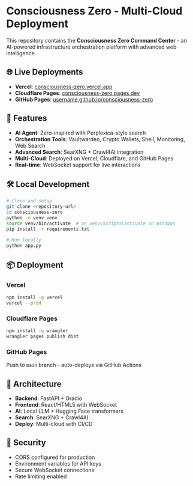 # Consciousness Zero - Multi-Cloud Deployment

This repository contains the **Consciousness Zero Command Center** - an AI-powered infrastructure orchestration platform with advanced web intelligence.

## 🌐 Live Deployments

- **Vercel**: [consciousness-zero.vercel.app](https://consciousness-zero.vercel.app)
- **Cloudflare Pages**: [consciousness-zero.pages.dev](https://consciousness-zero.pages.dev)
- **GitHub Pages**: [username.github.io/consciousness-zero](https://username.github.io/consciousness-zero)

## 🚀 Features

- **AI Agent**: Zero-inspired with Perplexica-style search
- **Orchestration Tools**: Vaultwarden, Crypto Wallets, Shell, Monitoring, Web Search
- **Advanced Search**: SearXNG + Crawl4AI integration
- **Multi-Cloud**: Deployed on Vercel, Cloudflare, and GitHub Pages
- **Real-time**: WebSocket support for live interactions

## 🛠️ Local Development

```bash
# Clone and setup
git clone <repository-url>
cd consciousness-zero
python -m venv venv
source venv/bin/activate  # or venv\Scripts\activate on Windows
pip install -r requirements.txt

# Run locally
python app.py
```

## 📦 Deployment

### Vercel
```bash
npm install -g vercel
vercel --prod
```

### Cloudflare Pages
```bash
npm install -g wrangler
wrangler pages publish dist
```

### GitHub Pages
Push to `main` branch - auto-deploys via GitHub Actions

## 🔧 Architecture

- **Backend**: FastAPI + Gradio
- **Frontend**: React/HTML5 with WebSocket
- **AI**: Local LLM + Hugging Face transformers
- **Search**: SearXNG + Crawl4AI
- **Deploy**: Multi-cloud with CI/CD

## 🔐 Security

- CORS configured for production
- Environment variables for API keys
- Secure WebSocket connections
- Rate limiting enabled
